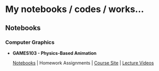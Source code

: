 

# My notebooks / codes / works…





## Notebooks

### Computer Graphics

- **GAMES103 - Physics-Based Animation**

  [Notebooks](https://nikucyan.github.io/Notebooks/Graphics/GAMES103.html) | Homework Assignments | [Course Site](http://games-cn.org/games103/) | [Lecture Videos](https://www.bilibili.com/video/BV12Q4y1S73g)



